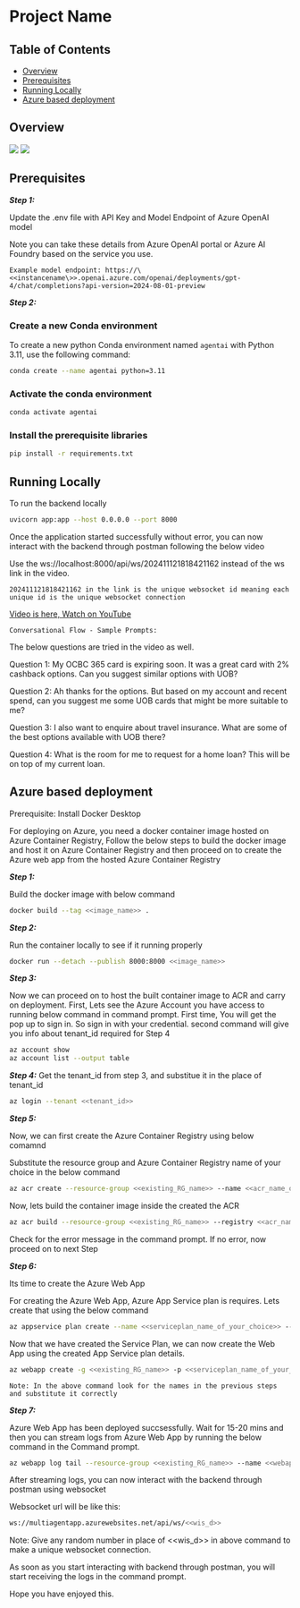 # Project Name
## Table of Contents
- [Overview](#Overview)
- [Prerequisites](#prerequisites)
- [Running Locally](#running-locally)
- [Azure based deployment](#azure-based-deployment)

## Overview
![](images/use%20case.jpg)
![](images/agents%20definition.jpg)


## Prerequisites
***Step 1:***

Update the .env file with API Key and Model Endpoint of Azure OpenAI model

Note you can take these details from Azure OpenAI portal or Azure AI Foundry based on the service you use.

`Example model endpoint: https://\<<instancename\>>.openai.azure.com/openai/deployments/gpt-4/chat/completions?api-version=2024-08-01-preview`

***Step 2:***

### Create a new Conda environment

To create a new python Conda environment named `agentai` with Python 3.11, use the following command:

```sh
conda create --name agentai python=3.11
```

### Activate the conda environment
```sh
conda activate agentai
```

### Install the prerequisite libraries
```sh
pip install -r requirements.txt
```

## Running Locally
To run the backend locally
```sh
uvicorn app:app --host 0.0.0.0 --port 8000
```

Once the application started successfully without error, you can now interact with the backend through postman following the below video

Use the ws://localhost:8000/api/ws/202411121818421162 instead of the ws link in the video. 

`202411121818421162 in the link is the unique websocket id meaning each unique id is the unique websocket connection`


[Video is here, Watch on YouTube](https://www.youtube.com/watch?v=sIiard5HpdY)


`Conversational Flow - Sample Prompts:` 

The below questions are tried in the video as well.

Question 1: My OCBC 365 card is expiring soon. It was a great card with 2% cashback options. Can you suggest similar options with UOB?

Question 2: Ah thanks for the options. But based on my account and recent spend, can you suggest me some UOB cards that might be more suitable to me?

Question 3: I also want to enquire about travel insurance. What are some of the best options available with UOB there?

Question 4: What is the room for me to request for a home loan? This will be on top of my current loan.

## Azure based deployment

Prerequisite: Install Docker Desktop

For deploying on Azure, you need a docker container image hosted on Azure Container Registry, Follow the below steps to build the docker image and host it on Azure Container Registry and then proceed on to create the Azure web app from the hosted Azure Container Registry

***Step 1:***

Build the docker image with below command
```sh
docker build --tag <<image_name>> .
```

***Step 2:***

Run the container locally to see if it running properly
```sh
docker run --detach --publish 8000:8000 <<image_name>>
```

***Step 3:***

Now we can proceed on to host the built container image to ACR and carry on deployment. First, Lets see the Azure Account you have access to running below command in command prompt. First time, You will get the pop up to sign in. So sign in with your credential. second command will give you info about tenant_id required for Step 4

```sh
az account show
az account list --output table
```

***Step 4:***
Get the tenant_id from step 3, and substitue it in the place of tenant_id

```sh
az login --tenant <<tenant_id>>
```

***Step 5:***

Now, we can first create the Azure Container Registry using below comamnd

Substitute the resource group and Azure Container Registry name of your choice in the below command

```sh
az acr create --resource-group <<existing_RG_name>> --name <<acr_name_of_your_choice>> --sku basic --admin-enabled true
```

Now, lets build the container image inside the created the ACR

```sh
az acr build --resource-group <<existing_RG_name>> --registry <<acr_name_of_your_choice>> --image <<image_name_of_your_choice>>:<<version_name>> .
```

Check for the error message in the command prompt. If no error, now proceed on to next Step

***Step 6:***

Its time to create the Azure Web App

For creating the Azure Web App, Azure App Service plan is requires. Lets create that using the below command

```sh
az appservice plan create --name <<serviceplan_name_of_your_choice>> --resource-group <<existing_RG_name>> --sku B1 --is-linux
```

Now that we have created the Service Plan, we can now create the Web App using the created App Service plan details.

```sh
az webapp create -g <<existing_RG_name>> -p <<serviceplan_name_of_your_choice>> -n <<webapp_name_of_your_choice>> -i <<acr_name_of_your_choice>>.azurecr.io/<<image_name_of_your_choice>>:<<version_name>>
```

`Note: In the above command look for the names in the previous steps and substitute it correctly`

***Step 7:***

Azure Web App has been deployed succsessfully. Wait for 15-20 mins and then you can stream logs from Azure Web App by running the below command in the Command prompt. 

```sh
az webapp log tail --resource-group <<existing_RG_name>> --name <<webapp_name_of_your_choice>>
```

After streaming logs, you can now interact with the backend through postman using websocket 

Websocket url will be like this:
```sh
ws://multiagentapp.azurewebsites.net/api/ws/<<wis_d>>
```

Note: Give any random number in place of <<wis_d>> in above command to make a unique websocket connection. 

As soon as you start interacting with backend through postman, you will start receiving the logs in the command prompt. 

Hope you have enjoyed this.